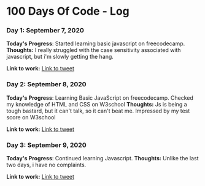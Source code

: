# 100 Days Of Code - Log

### Day 1: September 7, 2020

**Today's Progress**: Started learning basic javascript on freecodecamp.
**Thoughts:** I really struggled with the case sensitivity associated with javascript, but i'm slowly getting the hang.

**Link to work:** [Link to tweet](https://twitter.com/i_am_whemzy/status/1303027822324318208?s=20)

### Day 2: September 8, 2020

**Today's Progress**: Learning Basic JavaScript on freecodecamp.
                      Checked my knowledge of HTML and CSS on W3school
**Thoughts:** Js is being a tough bastard, but it can't talk, so it can't beat me.
Impressed by my test score on W3school

**Link to work:** [Link to tweet](https://twitter.com/i_am_whemzy/status/1303286072177242113?s=20)

### Day 3: September 9, 2020

**Today's Progress**: Continued learning Javascript.
**Thoughts:** Unlike the last two days, i have no complaints.

**Link to work:** [Link to tweet](https://twitter.com/i_am_whemzy/status/1303768197166960646?s=20)

<!--### Day 0: February 30, 2016 (Example 2)
##### (delete me or comment me out)

**Today's Progress**: Fixed CSS, worked on canvas functionality for the app.

**Thoughts**: I really struggled with CSS, but, overall, I feel like I am slowly getting better at it. Canvas is still new for me, but I managed to figure out some basic functionality.

**Link(s) to work**: [Calculator App](http://www.example.com)


### Day 1: June 27, Monday

**Today's Progress**: I've gone through many exercises on FreeCodeCamp.

**Thoughts** I've recently started coding, and it's a great feeling when I finally solve an algorithm challenge after a lot of attempts and hours spent.

**Link(s) to work**
1. [Find the Longest Word in a String](https://www.freecodecamp.com/challenges/find-the-longest-word-in-a-string)
2. [Title Case a Sentence](https://www.freecodecamp.com/challenges/title-case-a-sentence)-->
